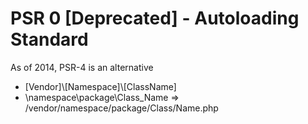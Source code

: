 # PSR 0 \[Deprecated] - Autoloading Standard

As of 2014, PSR-4 is an alternative

- [Vendor]\\[Namespace]\\[ClassName]
- \namespace\package\Class_Name => /vendor/namespace/package/Class/Name.php
